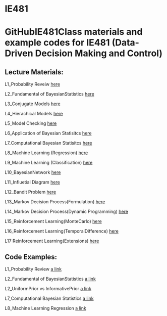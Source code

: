 # IE481

# GitHubIE481Class materials and example codes for IE481 (Data-Driven Decision Making and Control)

## Lecture Materials:
L1_Probability Reveiw [here](Lectures/L1_ProbabilityReview.pdf)

L2_Fundamental of BayesianStatistics [here](Lectures/L2_FundamentalOfBayesianStatistics.pdf)

L3_Conjugate Models [here](Lectures/L3_ConjugateModels.pdf)

L4_Hierachical Models [here](Lectures/L4_HierachicalModels.pdf)

L5_Model Checking [here](Lectures/L5_ModelChecking.pdf)

L6_Application of Bayesian Statisitcs [here](Lectures/L6_ApplicationofBayesianStatistics.pdf)

L7_Computational Bayesian Statisitcs [here](Lectures/L7_ComputationalBayesianStatistics.pdf)

L8_Machine Learning (Regression) [here](Lectures/L8_MachineLearningRegression.pdf)

L9_Machine Learning (Classification) [here](Lectures/L9_MachineLearningClassification.pdf)

L10_BayesianNetwork [here](Lectures/L10_BayesianNetwork.pdf)

L11_Influetial Diagram [here](Lectures/L11_InfluentialDiagram.pdf)

L12_Bandit Problem [here](Lectures/L12_BanditProblem.pdf)

L13_Markov Decision Process(Formulation) [here](Lectures/L13_MarkovDecisionProcess(Formulation).pdf)

L14_Markov Decision Process(Dynamic Programming) [here](Lectures/L14_MarkovDecisionProcess(DynamicProgramming).pdf)

L15_Reinforcement Learning(MonteCarlo) [here](Lectures/L15_ReinforcementLearning(MonteCarlo).pdf)

L16_Reinforcement Learning(TemporalDifference) [here](Lectures/L16_ReinforcementLearning(TemporalDifference).pdf)

L17 Reinforcement Learning(Extensions) [here](Lectures/L17_ReinforcementLearning(Extensions).pdf)

## Code Examples:
L1_Probability Review [a link](https://nbviewer.jupyter.org/github/Jkparkaist/IE481/blob/master/Codes/L1_probabilityDistributions.ipynb)

L2_Fundamental of BayesianStatistics [a link](https://nbviewer.jupyter.org/github/Jkparkaist/IE481/blob/master/Codes/L2_FundamentalOfBayesianStatistics.ipynb)

L2_UniformPrior vs InformativePrior [a link](https://nbviewer.jupyter.org/github/Jkparkaist/IE481/blob/master/Codes/L2_UniformPrior_vs_InformativePrior.ipynb)

L7_Computational Bayesian Statistics [a link](https://nbviewer.jupyter.org/github/Jkparkaist/IE481/blob/master/Codes/L7_ComputationalBayesianStatistics.ipynb)

L8_Machine Learning Regression [a link](https://nbviewer.jupyter.org/github/Jkparkaist/IE481/blob/master/Codes/L8_MachineLearningRegression.ipynb)
